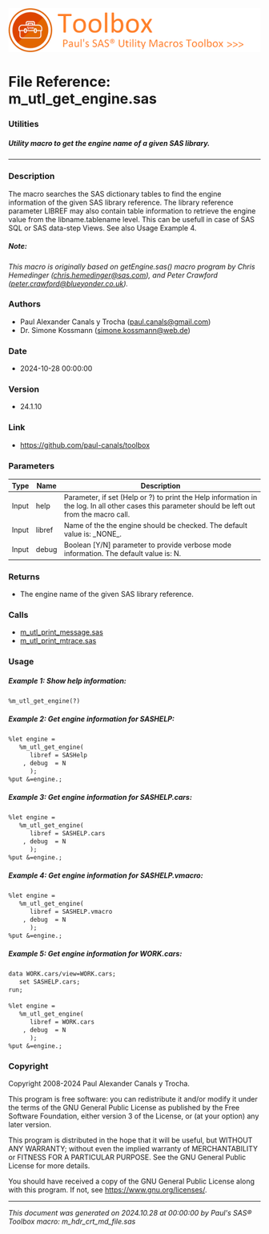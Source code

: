 [![../../misc/images/doc_header.png](../../misc/images/doc_header.png)](#)
# 
# File Reference: m_utl_get_engine.sas

### Utilities

##### Utility macro to get the engine name of a given SAS library.

***

### Description
The macro searches the SAS dictionary tables to find the engine information of the given SAS library reference. The library reference parameter LIBREF may also contain table information to retrieve the engine value from the libname.tablename level. This can be usefull in case of SAS SQL or SAS data-step Views. See also Usage Example 4.



##### *Note:*
*This macro is originally based on getEngine.sas() macro program by Chris Hemedinger (chris.hemedinger@sas.com), and Peter Crawford (peter.crawford@blueyonder.co.uk).*

### Authors
* Paul Alexander Canals y Trocha (paul.canals@gmail.com)
* Dr. Simone Kossmann (simone.kossmann@web.de)

### Date
* 2024-10-28 00:00:00

### Version
* 24.1.10

### Link
* https://github.com/paul-canals/toolbox

### Parameters
| Type | Name | Description |
| ---- | ---- | ----------- |
| Input | help | Parameter, if set (Help or ?) to print the Help information in the log. In all other cases this parameter should be left out from the macro call. |
| Input | libref | Name of the the engine should be checked. The default value is: \_NONE\_. |
| Input | debug | Boolean [Y/N] parameter to provide verbose mode information. The default value is: N. |

### Returns
* The engine name of the given SAS library reference.

### Calls
* [m_utl_print_message.sas](m_utl_print_message.md)
* [m_utl_print_mtrace.sas](m_utl_print_mtrace.md)

### Usage

##### Example 1: Show help information:
```sas
%m_utl_get_engine(?)
```

##### Example 2: Get engine information for SASHELP:
```sas
%let engine =
   %m_utl_get_engine(
      libref = SASHelp
    , debug  = N
      );
%put &=engine.;
```

##### Example 3: Get engine information for SASHELP.cars:
```sas
%let engine =
   %m_utl_get_engine(
      libref = SASHELP.cars
    , debug  = N
      );
%put &=engine.;
```

##### Example 4: Get engine information for SASHELP.vmacro:
```sas
%let engine =
   %m_utl_get_engine(
      libref = SASHELP.vmacro
    , debug  = N
      );
%put &=engine.;
```

##### Example 5: Get engine information for WORK.cars:
```sas
data WORK.cars/view=WORK.cars;
   set SASHELP.cars;
run;

%let engine =
   %m_utl_get_engine(
      libref = WORK.cars
    , debug  = N
      );
%put &=engine.;
```

### Copyright
Copyright 2008-2024 Paul Alexander Canals y Trocha. 
 
This program is free software: you can redistribute it and/or modify 
it under the terms of the GNU General Public License as published by 
the Free Software Foundation, either version 3 of the License, or 
(at your option) any later version. 
 
This program is distributed in the hope that it will be useful, 
but WITHOUT ANY WARRANTY; without even the implied warranty of 
MERCHANTABILITY or FITNESS FOR A PARTICULAR PURPOSE. See the 
GNU General Public License for more details. 
 
You should have received a copy of the GNU General Public License 
along with this program. If not, see <https://www.gnu.org/licenses/>. 


***
*This document was generated on 2024.10.28 at 00:00:00 by Paul's SAS&reg; Toolbox macro: m_hdr_crt_md_file.sas*
